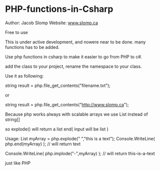 # PHP-functions-in-Csharp


Author: Jacob Slomp
Website: www.slomp.ca

Free to use



This is under active development, and nowere near to be done. many functions has to be added.



Use php functions in csharp to make it easier to go from PHP to c#.

add the class to your project, rename the namespace to your class.

Use it as following:

string result = php.file_get_contents("filename.txt");

or

string result = php.file_get_contents("http://www.slomp.ca");



 Because php works always with scalable arrays we use List<string> instead of string[]
  
 so explode() will return a list
 end( input will be list )

  Usage:
 List<string> myArray = php.explode(" ","this is a text");
 Console.WriteLine( php.end(myArray) ); // will return text
  
  Console.WriteLine( php.implode("-",myArray) ); // will return this-is-a-text
  
  
  
 just like PHP


  
  
